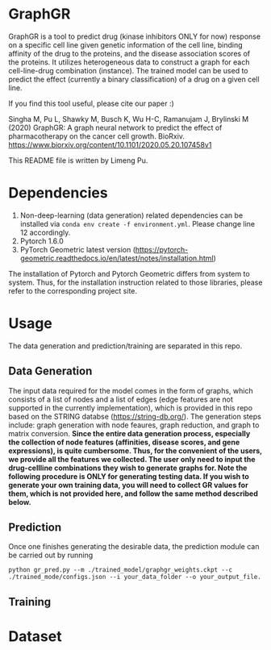 # GraphGR

GraphGR is a tool to predict drug (kinase inhibitors ONLY for now) response on a specific cell line given genetic information of the cell line, binding affinity of the drug to the proteins, and the disease association scores of the proteins. It utilizes heterogeneous data to construct a graph for each cell-line-drug combination (instance). The trained model can be used to predict the effect (currently a binary classification) of a drug on a given cell line.

If you find this tool useful, please cite our paper :)

Singha M, Pu L, Shawky M, Busch K, Wu H-C, Ramanujam J, Brylinski M (2020) GraphGR: A graph neural network to predict the effect of pharmacotherapy on the cancer cell growth. BioRxiv. https://www.biorxiv.org/content/10.1101/2020.05.20.107458v1

This README file is written by Limeng Pu.

# Dependencies

1. Non-deep-learning (data generation) related dependencies can be installed via `conda env create -f environment.yml`. Please change line 12 accordingly.
2. Pytorch 1.6.0
3. PyTorch Geometric latest version (https://pytorch-geometric.readthedocs.io/en/latest/notes/installation.html)

The installation of Pytorch and Pytorch Geometric differs from system to system. Thus, for the installation instruction related to those libraries, please refer to the corresponding project site.

# Usage

The data generation and prediction/training are separated in this repo.

## Data Generation

The input data required for the model comes in the form of graphs, which consists of a list of nodes and a list of edges (edge features are not supported in the currently implementation), which is provided in this repo based on the STRING databse (https://string-db.org/). The generation steps include: graph generation with node feaures, graph reduction, and graph to matrix conversion. **Since the entire data generation process, especially the collection of node features (affinities, disease scores, and gene expressions), is quite cumbersome. Thus, for the convenient of the users, we provide all the features we collected. The user only need to input the drug-cellline combinations they wish to generate graphs for. Note the following procedure is ONLY for generating testing data. If you wish to generate your own training data, you will need to collect GR values for them, which is not provided here, and follow the same method described below.**

## Prediction

Once one finishes generating the desirable data, the prediction module can be carried out by running 
<pre><code>python gr_pred.py --m ./trained_model/graphgr_weights.ckpt --c ./trained_mode/configs.json --i your_data_folder --o your_output_file.</code></pre>

## Training

# Dataset
